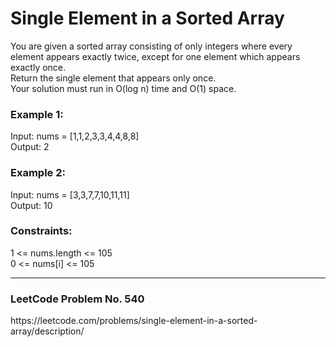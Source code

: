 <h1>Single Element in a Sorted Array</h1>

You are given a sorted array consisting of only integers where every element appears exactly twice, except for one element which appears exactly once.
<br>
Return the single element that appears only once.
<br>
Your solution must run in O(log n) time and O(1) space.
<br>


<h3>Example 1:</h3>

Input: nums = [1,1,2,3,3,4,4,8,8]<br>
Output: 2<br>

<h3>Example 2:</h3>

Input: nums = [3,3,7,7,10,11,11]<br>
Output: 10<br>


<h3>Constraints:</h3>

1 <= nums.length <= 105<br>
0 <= nums[i] <= 105<br>

<hr>
<h3>LeetCode Problem No. 540</h3>
https://leetcode.com/problems/single-element-in-a-sorted-array/description/
